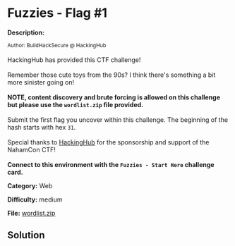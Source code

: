 # Fuzzies - Flag #1

**Description:**

<small>Author: BuildHackSecure @ HackingHub</small><br><br>HackingHub has provided this CTF challenge! <br><br> Remember those cute toys from the 90s? I think there's something a bit more sinister going on! <br><br> <b>NOTE, content discovery and brute forcing is allowed on this challenge but please use the <code>wordlist.zip</code> file provided.</b> <br><br> Submit the first flag you uncover within this challenge. The beginning of the hash starts with hex <code>31</code>. <br><br> Special thanks to <a href="https://hackinghub.io/">HackingHub</a> for the sponsorship and support of the NahamCon CTF!<br><br> <b>Connect to this environment with the <code>Fuzzies - Start Here</code> challenge card.</b>


**Category:** Web

**Difficulty:** medium

**File:** [wordlist.zip](wordlist.zip)

## Solution

